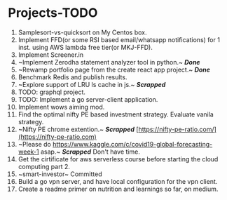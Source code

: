 # Projects-TODO

1. Samplesort-vs-quicksort on My Centos box.
2. Implement FFD(or some RSI based email/whatsapp notifications) for 1 inst. using AWS lambda free tier(or MKJ-FFD).
3. Implement Screener.in
4. ~Implement Zerodha statement analyzer tool in python.~ ***Done***
5. ~Rewamp portfolio page from the create react app project.~ ***Done***
6. Benchmark Redis and publish results.
7. ~Explore support of LRU ls cache in js.~ ***Scrapped***
8. TODO: graphql project.
9. TODO: Implement a go server-client application.
10. Implement wows aiming mod.
11. Find the optimal nifty PE based investment strategy. Evaluate vanila strategy.
12. ~Nifty PE chrome extention.~ ***Scrapped*** [https://nifty-pe-ratio.com/](https://nifty-pe-ratio.com)
13. ~Please do https://www.kaggle.com/c/covid19-global-forecasting-week-1 asap.~ ***Scrapped*** Don't have time.
14. Get the cirtificate for aws serverless course before starting the cloud computing part 2.
15. ~smart-investor~ Committed
16. Build a go vpn server, and have local configuration for the vpn client.
17. Create a readme primer on nutrition and learnings so far, on medium.

